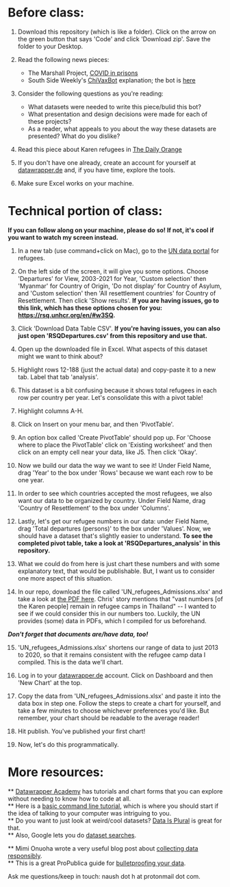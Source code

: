 Before class:
=============

1. Download this repository (which is like a folder). Click on the arrow on the green button that says 'Code' and click 'Download zip'. Save the folder to your Desktop.

2. Read the following news pieces:
	* The Marshall Project, [COVID in prisons](https://www.themarshallproject.org/2020/05/01/a-state-by-state-look-at-coronavirus-in-prisons)
	* South Side Weekly's [ChiVaxBot](https://southsideweekly.com/chivaxbot/) explanation; the bot is [here](https://twitter.com/ChiVaxBot) 

3. Consider the following questions as you're reading:
	* What datasets were needed to write this piece/bulid this bot?
	* What presentation and design decisions were made for each of these projects?
	* As a reader, what appeals to you about the way these datasets are presented? What do you dislike?

4. Read this piece about Karen refugees in [The Daily Orange](http://dailyorange.com/2021/03/karen-refugees-syracuse-rally-justice-recognition/)

5. If you don't have one already, create an account for yourself at [datawrapper.de](https://www.datawrapper.de/) and, if you have time, explore the tools.

6. Make sure Excel works on your machine.

Technical portion of class:
===========================

**If you can follow along on your machine, please do so! If not, it's cool if you want to watch my screen instead.**

1. In a new tab (use command+click on Mac), go to the [UN data portal](https://rsq.unhcr.org/en/) for refugees.

2. On the left side of the screen, it will give you some options. Choose 'Departures' for View, 2003-2021 for Year, 'Custom selection' then 'Myanmar' for Country of Origin, 'Do not display' for Country of Asylum, and 'Custom selection' then 'All resettlement countries' for Country of Resettlement. Then click 'Show results'. **If you are having issues, go to this link, which has these options chosen for you: https://rsq.unhcr.org/en/#w3SQ.**

3. Click 'Download Data Table CSV'. **If you're having issues, you can also just open 'RSQDepartures.csv' from this repository and use that.**

4. Open up the downloaded file in Excel. What aspects of this dataset might we want to think about?

5. Highlight rows 12-188 (just the actual data) and copy-paste it to a new tab. Label that tab 'analysis'.

6. This dataset is a bit confusing because it shows total refugees in each row per country per year. Let's consolidate this with a pivot table!

7. Highlight columns A-H.

8. Click on Insert on your menu bar, and then 'PivotTable'.

9. An option box called 'Create PivotTable' should pop up. For 'Choose where to place the PivotTable' click on 'Existing worksheet' and then click on an empty cell near your data, like J5. Then click 'Okay'.

10. Now we build our data the way we want to see it! Under Field Name, drag 'Year' to the box under 'Rows' because we want each row to be one year.

11. In order to see which countries accepted the most refugees, we also want our data to be organized by country. Under Field Name, drag 'Country of Resettlement' to the box under 'Columns'.

12. Lastly, let's get our refugee numbers in our data: under Field Name, drag 'Total departures (persons)' to the box under 'Values'. Now, we should have a dataset that's slightly easier to understand. **To see the completed pivot table, take a look at 'RSQDepartures_analysis' in this repository.**

13. What we could do from here is just chart these numbers and with some explanatory text, that would be publishable. But, I want us to consider one more aspect of this situation.

14. In our repo, download the file called 'UN_refugees_Admissions.xlsx' and take a look at [the PDF here](https://data2.unhcr.org/en/documents/details/50123). Chris' story mentions that "vast numbers [of the Karen people] remain in refugee camps in Thailand" -- I wanted to see if we could consider this in our numbers too. Luckily, the UN provides (some) data in PDFs, which I compiled for us beforehand.

***Don't forget that documents are/have data, too!***

15. 'UN_refugees_Admissions.xlsx' shortens our range of data to just 2013 to 2020, so that it remains consistent with the refugee camp data I compiled. This is the data we'll chart.

16. Log in to your [datawrapper.de](https://www.datawrapper.de/) account. Click on Dashboard and then 'New Chart' at the top.

17. Copy the data from 'UN_refugees_Admissions.xlsx' and paste it into the data box in step one. Follow the steps to create a chart for yourself, and take a few minutes to choose whichever preferences you'd like. But remember, your chart should be readable to the average reader!

18. Hit publish. You've published your first chart!

19. Now, let's do this programmatically.

More resources:
==============
** [Datawrapper Academy](https://academy.datawrapper.de/) has tutorials and chart forms that you can explore without needing to know how to code at all.  
** Here is a [basic command line tutorial](https://www.davidbaumgold.com/tutorials/command-line/), which is where you should start if the idea of talking to your computer was intriguing to you.  
** Do you want to just look at weird/cool datasets? [Data Is Plural](https://docs.google.com/spreadsheets/d/1wZhPLMCHKJvwOkP4juclhjFgqIY8fQFMemwKL2c64vk/edit#gid=0) is great for that.  
** Also, Google lets you do [dataset searches](https://datasetsearch.research.google.com/).  
  
** Mimi Onuoha wrote a very useful blog post about [collecting data responsibly](https://points.datasociety.net/the-point-of-collection-8ee44ad7c2fa#.y0xtfxi2p).  
** This is a great ProPublica guide for [bulletproofing your data](https://github.com/propublica/guides/blob/master/data-bulletproofing.md).  
  
Ask me questions/keep in touch: naush dot h at protonmail dot com.  
